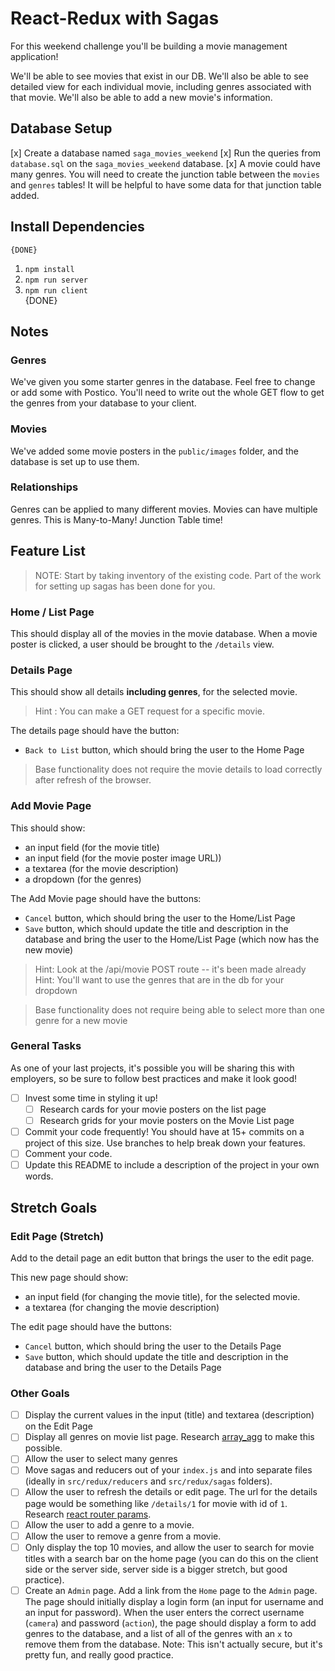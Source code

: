 # React-Redux with Sagas

For this weekend challenge you'll be building a movie management application!

We'll be able to see movies that exist in our DB. We'll also be able to see detailed view for each individual movie, including genres associated with that movie. We'll also be able to add a new movie's information.



## Database Setup

[x] Create a database named `saga_movies_weekend`
[x] Run the queries from `database.sql` on the `saga_movies_weekend` database.
[x] A movie could have many genres. You will need to create the junction table between the `movies` and `genres` tables! It will be helpful to have some data for that junction table added.

## Install Dependencies
    {DONE}
1. `npm install`
2. `npm run server`
3. `npm run client `    
    {DONE}
## Notes

### Genres
We've given you some starter genres in the database. Feel free to change or add some with Postico. You'll need to write out the whole GET flow to get the genres from your database to your client.
 
### Movies
We've added some movie posters in the `public/images` folder, and the database is set up to use them.

### Relationships
Genres can be applied to many different movies. Movies can have multiple genres. This is Many-to-Many! Junction Table time!

## Feature List

> NOTE: Start by taking inventory of the existing code. Part of the work for setting up sagas has been done for you.

### Home / List Page

This should display all of the movies in the movie database. When a movie poster is clicked, a user should be brought to the `/details` view.

### Details Page

This should show all details **including genres**, for the selected movie.

 > Hint : You can make a GET request for a specific movie.

The details page should have the button:

- `Back to List` button, which should bring the user to the Home Page


> Base functionality does not require the movie details to load correctly after refresh of the browser.

### Add Movie Page

This should show:

- an input field (for the movie title)
- an input field (for the movie poster image URL))
- a textarea (for the movie description)
- a dropdown (for the genres)

The Add Movie page should have the buttons:

- `Cancel` button, which should bring the user to the Home/List Page
- `Save` button, which should update the title and description in the database and bring the user to the Home/List Page (which now has the new movie)

> Hint: Look at the /api/movie POST route -- it's been made already
> Hint: You'll want to use the genres that are in the db for your dropdown

> Base functionality does not require being able to select more than one genre for a new movie


### General Tasks

As one of your last projects, it's possible you will be sharing this with employers, so be sure to follow best practices and make it look good!

- [ ] Invest some time in styling it up!
    - [ ] Research cards for your movie posters on the list page
    - [ ] Research grids for your movie posters on the Movie List page
- [ ] Commit your code frequently! You should have at 15+ commits on a project of this size. Use branches to help break down your features.
- [ ] Comment your code.
- [ ] Update this README to include a description of the project in your own words.

## Stretch Goals


### Edit Page (Stretch)
Add to the detail page an edit button that brings the user to the edit page.


This new page should show:

- an input field (for changing the movie title), for the selected movie.
- a textarea (for changing the movie description)

The edit page should have the buttons:

- `Cancel` button, which should bring the user to the Details Page
- `Save` button, which should update the title and description in the database and bring the user to the Details Page

### Other Goals

- [ ] Display the current values in the input (title) and textarea (description) on the Edit Page
- [ ] Display all genres on movie list page. Research [array_agg](https://stackoverflow.com/questions/43458174/how-to-save-and-return-javascript-object-with-subarray-in-normalized-sql) to make this possible.
- [ ] Allow the user to select many genres
- [ ] Move sagas and reducers out of your `index.js` and into separate files (ideally in `src/redux/reducers` and `src/redux/sagas` folders).
- [ ] Allow the user to refresh the details or edit page. The url for the details page would be something like `/details/1` for movie with id of `1`. Research [react router params](https://reacttraining.com/react-router/web/example/url-params).
- [ ] Allow the user to add a genre to a movie.
- [ ] Allow the user to remove a genre from a movie.
- [ ] Only display the top 10 movies, and allow the user to search for movie titles with a search bar on the home page (you can do this on the client side or the server side, server side is a bigger stretch, but good practice).
- [ ] Create an `Admin` page. Add a link from the `Home` page to the `Admin` page. The page should initially display a login form (an input for username and an input for password). When the user enters the correct username (`camera`) and password (`action`), the page should display a form to add genres to the database, and a list of all of the genres with an `x` to remove them from the database. Note: This isn't actually secure, but it's pretty fun, and really good practice.
